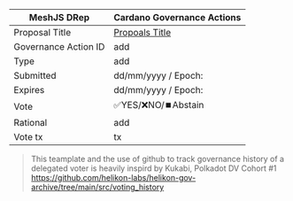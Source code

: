 |MeshJS DRep|Cardano Governance Actions|
|----------------|---------------------------|
|Proposal Title|[Propoals Title](url)|
|Governance Action ID|add|
|Type|add|
|Submitted|dd/mm/yyyy / Epoch:|
|Expires|dd/mm/yyyy / Epoch:|
|Vote|✅YES/❌NO/⏹️Abstain|
|Rational|add|
|Vote tx|tx|


> This teamplate and the use of github to track governance history of a delegated voter is heavily inspird by Kukabi, Polkadot DV Cohort #1
> https://github.com/helikon-labs/helikon-gov-archive/tree/main/src/voting_history 
